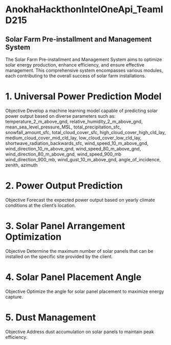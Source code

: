 # AnokhaHackthonIntelOneApi_TeamID215
## Solar Farm Pre-installment and Management System
The Solar Farm Pre-installment and Management System aims to optimize solar energy production, enhance efficiency, and ensure effective management. This comprehensive system encompasses various modules, each contributing to the overall success of solar farm installations.

# 1. Universal Power Prediction Model
Objective
Develop a machine learning model capable of predicting solar power output based on diverse parameters such as:
temperature_2_m_above_gnd,	relative_humidity_2_m_above_gnd,	mean_sea_level_pressure_MSL,	total_precipitation_sfc,	snowfall_amount_sfc,	total_cloud_cover_sfc,	high_cloud_cover_high_cld_lay,	medium_cloud_cover_mid_cld_lay,	low_cloud_cover_low_cld_lay,	shortwave_radiation_backwards_sfc,	wind_speed_10_m_above_gnd,	wind_direction_10_m_above_gnd,	wind_speed_80_m_above_gnd,	wind_direction_80_m_above_gnd,	wind_speed_900_mb	wind_direction_900_mb,	wind_gust_10_m_above_gnd,	angle_of_incidence,	zenith,	azimuth
# 2. Power Output Prediction
Objective
Forecast the expected power output based on yearly climate conditions at the client’s location.
# 3. Solar Panel Arrangement Optimization
Objective
Determine the maximum number of solar panels that can be installed on the specific site provided by the client.
# 4. Solar Panel Placement Angle
Objective
Optimize the angle for solar panel placement to maximize energy capture.
# 5. Dust Management
Objective
Address dust accumulation on solar panels to maintain peak efficiency.
